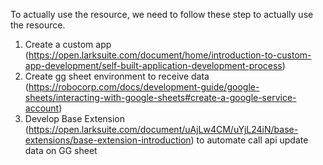 To actually use the resource, we need to follow these step to actually use the resource.
1. Create a custom app (https://open.larksuite.com/document/home/introduction-to-custom-app-development/self-built-application-development-process)
2. Create gg sheet environment to receive data (https://robocorp.com/docs/development-guide/google-sheets/interacting-with-google-sheets#create-a-google-service-account)
3. Develop Base Extension (https://open.larksuite.com/document/uAjLw4CM/uYjL24iN/base-extensions/base-extension-introduction) to automate call api update data on GG sheet
